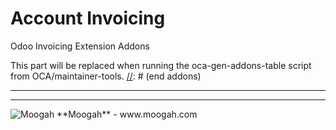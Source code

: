 # Account Invoicing

Odoo Invoicing Extension Addons

[//]: # (addons)
This part will be replaced when running the oca-gen-addons-table script from OCA/maintainer-tools.
[//]: # (end addons)


------------------

----

<img alt="Moogah" src="http://www.moogah.com/logo.png" />
**Moogah** - www.moogah.com
